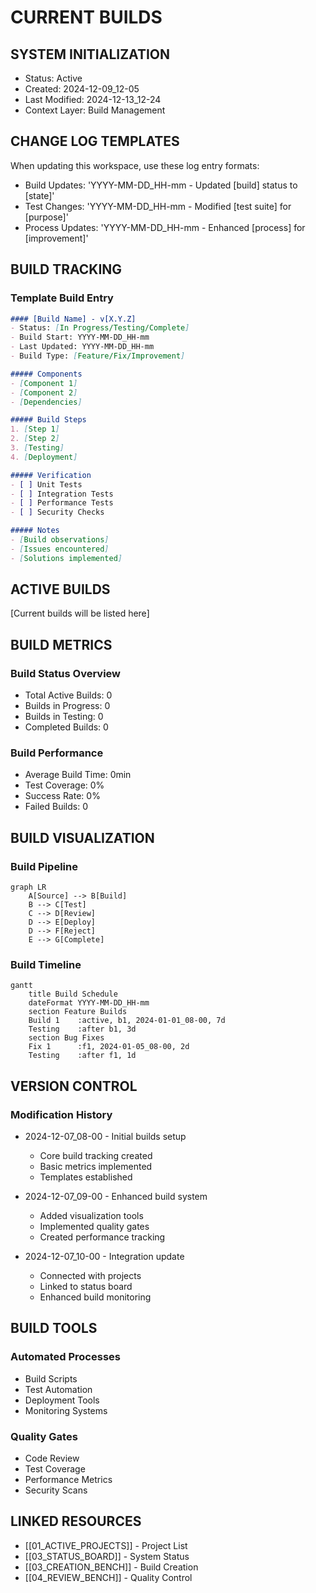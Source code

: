 # CURRENT BUILDS

## SYSTEM INITIALIZATION

- Status: Active
- Created: 2024-12-09_12-05
- Last Modified: 2024-12-13_12-24
- Context Layer: Build Management

## CHANGE LOG TEMPLATES

When updating this workspace, use these log entry formats:

- Build Updates: 'YYYY-MM-DD_HH-mm - Updated [build] status to [state]'
- Test Changes: 'YYYY-MM-DD_HH-mm - Modified [test suite] for [purpose]'
- Process Updates: 'YYYY-MM-DD_HH-mm - Enhanced [process] for [improvement]'

## BUILD TRACKING

### Template Build Entry

```markdown
#### [Build Name] - v[X.Y.Z]
- Status: [In Progress/Testing/Complete]
- Build Start: YYYY-MM-DD_HH-mm
- Last Updated: YYYY-MM-DD_HH-mm
- Build Type: [Feature/Fix/Improvement]

##### Components
- [Component 1]
- [Component 2]
- [Dependencies]

##### Build Steps
1. [Step 1]
2. [Step 2]
3. [Testing]
4. [Deployment]

##### Verification
- [ ] Unit Tests
- [ ] Integration Tests
- [ ] Performance Tests
- [ ] Security Checks

##### Notes
- [Build observations]
- [Issues encountered]
- [Solutions implemented]
```

## ACTIVE BUILDS

[Current builds will be listed here]

## BUILD METRICS

### Build Status Overview

- Total Active Builds: 0
- Builds in Progress: 0
- Builds in Testing: 0
- Completed Builds: 0

### Build Performance

- Average Build Time: 0min
- Test Coverage: 0%
- Success Rate: 0%
- Failed Builds: 0

## BUILD VISUALIZATION

### Build Pipeline

```mermaid
graph LR
    A[Source] --> B[Build]
    B --> C[Test]
    C --> D[Review]
    D --> E[Deploy]
    D --> F[Reject]
    E --> G[Complete]
```

### Build Timeline

```mermaid
gantt
    title Build Schedule
    dateFormat YYYY-MM-DD_HH-mm
    section Feature Builds
    Build 1    :active, b1, 2024-01-01_08-00, 7d
    Testing    :after b1, 3d
    section Bug Fixes
    Fix 1      :f1, 2024-01-05_08-00, 2d
    Testing    :after f1, 1d
```

## VERSION CONTROL

### Modification History

- 2024-12-07_08-00 - Initial builds setup

  - Core build tracking created
  - Basic metrics implemented
  - Templates established

- 2024-12-07_09-00 - Enhanced build system

  - Added visualization tools
  - Implemented quality gates
  - Created performance tracking

- 2024-12-07_10-00 - Integration update

  - Connected with projects
  - Linked to status board
  - Enhanced build monitoring


## BUILD TOOLS

### Automated Processes

- Build Scripts
- Test Automation
- Deployment Tools
- Monitoring Systems

### Quality Gates

- Code Review
- Test Coverage
- Performance Metrics
- Security Scans

## LINKED RESOURCES

- [[01_ACTIVE_PROJECTS]] - Project List
- [[03_STATUS_BOARD]] - System Status
- [[03_CREATION_BENCH]] - Build Creation
- [[04_REVIEW_BENCH]] - Quality Control